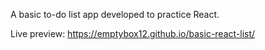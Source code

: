 A basic to-do list app developed to practice React.

Live preview: https://emptybox12.github.io/basic-react-list/
